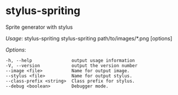 stylus-spriting
===============

Sprite generator with stylus

  *Usage*: stylus-spriting stylus-spriting path/to/images/*.png [options]

  *Options*:

    -h, --help               output usage information
    -V, --version            output the version number
    --image <file>           Name for output image.
    --stylus <file>          Name for output stylus.
    --class-prefix <string>  Class prefix for stylus.
    --debug <boolean>        Debugger mode.